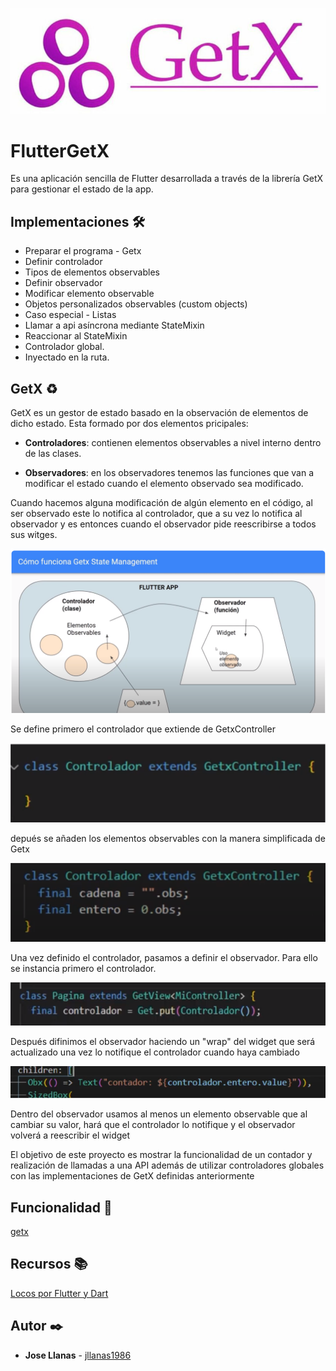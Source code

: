 ![logo](./assets/logo.png)
# FlutterGetX

Es una aplicación sencilla de Flutter desarrollada a través de la librería GetX para gestionar el estado de la app.

## Implementaciones 🛠️

* Preparar el programa - Getx
* Definir controlador
* Tipos de elementos observables
* Definir observador
* Modificar elemento observable
* Objetos personalizados observables (custom objects)
* Caso especial - Listas
* Llamar a api asíncrona mediante StateMixin
* Reaccionar al StateMixin
* Controlador global.
* Inyectado en la ruta.

## GetX ♻️

GetX es un gestor de estado basado en la observación de elementos de dicho estado. Esta formado por dos elementos pricipales:

- **Controladores**: contienen elementos observables a nivel interno dentro de las clases.

- **Observadores**: en los observadores tenemos las funciones que van a modificar el estado cuando el elemento observado sea modificado.

Cuando hacemos alguna modificación de algún elemento en el código, al ser observado este lo notifica al controlador, que a su vez lo notifica al observador y es entonces cuando el observador pide reescribirse a todos sus witges.


![getx](./assets/getx.png)

Se define primero el controlador que extiende de GetxController

![controlador](./assets/controlador.png)

depués se añaden los elementos observables con la manera simplificada de Getx

![elementos](./assets/elementos.png)

Una vez definido el controlador, pasamos a definir el observador. Para ello se instancia primero el controlador.

![instanciado](./assets/instanciado.png)

Después difinimos el observador haciendo un "wrap" del widget que será actualizado una vez lo notifique el controlador cuando haya cambiado

![observador](./assets/observador.png)

Dentro del observador usamos al menos un elemento observable que al cambiar su valor, hará que el controlador lo notifique y el observador volverá a reescribir el widget

El objetivo de este proyecto es mostrar la funcionalidad de un contador y realización de llamadas a una API además de utilizar controladores globales con las implementaciones de GetX definidas anteriormente

## Funcionalidad 📱



[getx](https://github.com/jllanas1986/Flutter_GetX_counter/assets/122029674/a8758b6c-3a1f-4513-9065-26182eb5531e)



## Recursos 📚

[Locos por Flutter y Dart](https://www.youtube.com/@locosporflutterydart3874)


## Autor ✒️

- **Jose Llanas** - [jllanas1986](https://github.com/jllanas1986)
